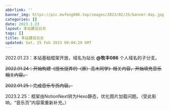 ```yaml
---
abbrlink: ''
banner_img: https://pic.mufeng086.top/images/2023/02/25/banner-day.jpg
categories: []
date: 2023.1.23
layout: 本站建设日志
tags: []
title: 本站建设日志
updated: Sat, 25 Feb 2023 09:04:29 GMT
---
```

2022.01.23：本站基础框架开放，域名为站长 **@牧丰086** 个人域名的子分支。

~~2022.01.24：开始构建《擅长捉弄的（原）高木同学》相关内容，开始填充音乐相关内容。~~

~~2022.01.25：完成音乐专页内容。~~

2023.2.25：框架由NotionNext转为Hexo静态，优化图片加载问题。（受此影响，“音乐页”内容需重新补充。）
